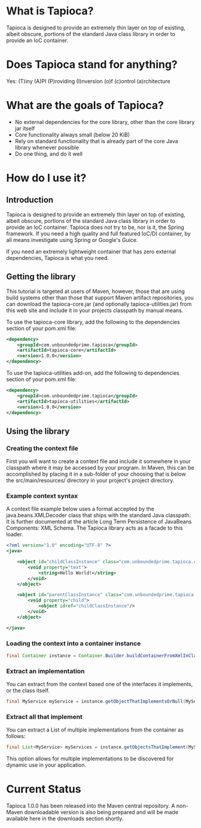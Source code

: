 # What is Tapioca?

Tapioca is designed to provide an extremely thin layer on top of existing, albeit obscure, portions of the standard Java class library in order to provide an IoC container.

# Does Tapioca stand for anything?

Yes: (T)iny (A)PI (P)roviding (I)nversion (o)f (c)ontrol (a)rchitecture

# What are the goals of Tapioca?

* No external dependencies for the core library, other than the core library jar itself
* Core functionality always small (below 20 KiB)
* Rely on standard functionality that is already part of the core Java library whenever possible
* Do one thing, and do it well

# How do I use it?

## Introduction

Tapioca is designed to provide an extremely thin layer on top of existing, albeit obscure, portions of the standard Java class library in order to provide an IoC container. Tapioca does not try to be, nor is it, the Spring framework. If you need a high quality and full featured IoC/DI container, by all means investigate using Spring or Google's Guice.

If you need an extremely lightweight container that has zero external dependencies, Tapioca is what you need.

## Getting the library

This tutorial is targeted at users of Maven, however, those that are using build systems other than those that support Maven artifact repositories, you can download the tapioca-core.jar (and optionally tapioca-utilities.jar) from this web site and include it in your projects classpath by manual means.

To use the tapioca-core library, add the following to the dependencies section of your pom.xml file:

```xml
<dependency>
	<groupId>com.unboundedprime.tapioca</groupId>
	<artifactId>tapioca-core</artifactId>
	<version>1.0.0</version>
</dependency>
```

To use the tapioca-utilities add-on, add the following to dependencies section of your pom.xml file:

```xml
<dependency>
	<groupId>com.unboundedprime.tapioca</groupId>
	<artifactId>tapioca-utilities</artifactId>
	<version>1.0.0</version>
</dependency>
```

## Using the library

### Creating the context file

First you will want to create a context file and include it somewhere in your classpath where it may be accessed by your program. In Maven, this can be accomplished by placing it in a sub-folder of your choosing that is below the src/main/resources/ directory in your project's project directory.

### Example context syntax

A context file example below uses a format accepted by the java.beans.XMLDecoder class that ships with the standard Java classpath. It is further documented at the article Long Term Persistence of JavaBeans Components: XML Schema. The Tapioca library acts as a facade to this loader.

```xml
<?xml version="1.0" encoding="UTF-8" ?>
<java>

	<object id="childClassInstance" class="com.unboundedprime.tapioca.core.ChildTestClass">
		<void property="text">
			<string>Hello World!</string>
		</void>
	</object>

	<object id="parentClassInstance" class="com.unboundedprime.tapioca.core.ParentTestClass">
		<void property="child">
			<object idref="childClassInstance"/>
		</void>
	</object>

</java>
```

### Loading the context into a container instance

```java
final Container instance = Container.Builder.buildContainerFromXmlInClasspath("context.xml");
```

### Extract an implementation

You can extract from the context based one of the interfaces it implements, or the class itself.

```java
final MyService myService = instance.getObjectThatImplementsOrNull(MyService.class);
```

### Extract all that implement

You can extract a List of multiple implementations from the container as follows:

```java
final List<MyService> myServices = instance.getObjectsThatImplement(MyService.class);
```

This option allows for multiple implementations to be discovered for dynamic use in your application.

# Current Status

Tapioca 1.0.0 has been released into the Maven central repository. A non-Maven downloadable version is also being prepared and will be made available here in the downloads section shortly.